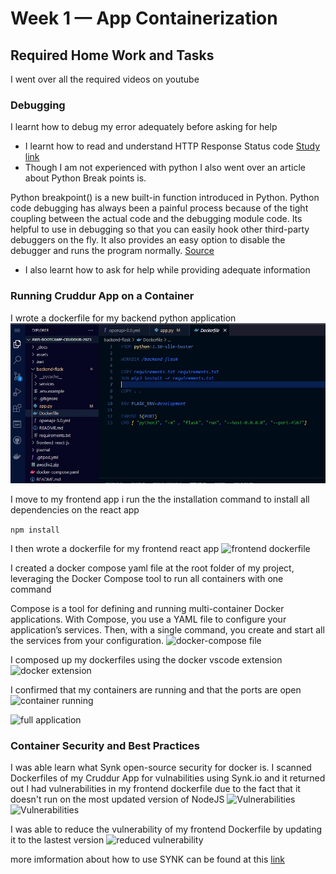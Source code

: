 # Week 1 — App Containerization

## Required Home Work and Tasks

I went over all the required videos on youtube 

### Debugging
I learnt how to debug my error adequately before asking for help

- I learnt how to read and understand HTTP Response Status code [Study link](https://developer.mozilla.org/en-US/docs/Web/HTTP/Status) 
- Though I am not experienced with python I also went over an article about Python Break points is.

Python breakpoint() is a new built-in function introduced in Python. Python code debugging has always been a painful process because of the tight coupling between the actual code and the debugging module code.
 Its helpful to use in debugging so that you can easily hook other third-party debuggers on the fly. It also provides an easy option to disable the debugger and runs the program normally.
 [Source](https://www.digitalocean.com/community/tutorials/python-breakpoint)
 
 - I also learnt how to ask for help while providing adequate information

### Running Cruddur App on a Container
I wrote a dockerfile for my backend python application
![backend dockerfile](/assets/backend_dockerfile.jpg)

I move to my frontend app
i run the the installation command to install all dependencies on the react app

``` npm install ```

I then wrote a dockerfile for my frontend react app
![frontend dockerfile](/assets/frontend_dockerfile.jpg)

I created a docker compose yaml file at the root folder of my project, leveraging the Docker Compose tool to run all containers with one command

Compose is a tool for defining and running multi-container Docker applications. With Compose, you use a YAML file to configure your application’s services. Then, with a single command, you create and start all the services from your configuration.
![docker-compose file](/assets/docker-compose.jpg)

I composed up my dockerfiles using the docker vscode extension 
![docker extension](/assets/docker-extension.jpg)

I confirmed that my containers are running and that the ports are open
![container running](/assets/container-running.jpg)

![full application](/assets/application.png)

### Container Security and Best Practices
I was able learn what Synk open-source security for docker is.
I scanned Dockerfiles of my Cruddur App for vulnabilities using Synk.io and it returned out I had vulnerabilities in my frontend dockerfile due to the fact that it doesn't run on the most updated version of NodeJS
![Vulnerabilities](/assets/vun.png)
![Vulnerabilities](/assets/vun-rec.png)

I was able to reduce the vulnerability of my frontend Dockerfile by updating it to the lastest version
![reduced vulnerability](/assets/fixed-vun.jpg)

more imformation about how to use SYNK can be found at this [link](https://docs.snyk.io/)



